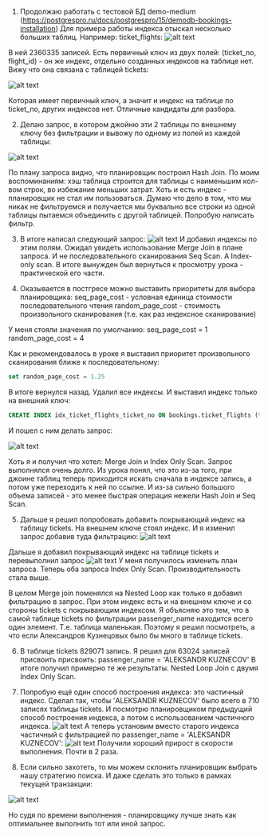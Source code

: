1. Продолжаю работать с тестовой БД demo-medium
(https://postgrespro.ru/docs/postgrespro/15/demodb-bookings-installation)
Для примера работы индекса отыскал несколько больших таблиц.
Например: ticket_flights:
![alt text](image.png)

В ней 2360335 записей.
Есть первичный ключ из двух полей: (ticket_no, flight_id) - он же индекс, отдельно созданных индексов на таблице нет.
Вижу что она связана с таблицей tickets:

![alt text](image-1.png)

Которая имеет первичный ключ, а значит и индекс на таблице по ticket_no, других индексов нет.
Отличные кандидаты для разбора.

2. Делаю запрос, в котором джойню эти 2 таблицы по внешнему ключу без фильтрации и вывожу по одному из полей из каждой таблицы:

![alt text](image-2.png)

По плану запроса видно, что планировщик построил Hash Join. По моим воспоминаниям: хэш таблица строится для таблицы с наименьшим кол-вом строк, во избежание меньших затрат.
Хоть и есть индекс - планировщик не стал им пользоваться. Думаю что дело в том, что мы никак не фильтруемся и получается мы буквально все строки из одной таблицы пытаемся объединить с другой таблицей. Попробую написать фильтр.

3. В итоге написал следующий запрос:
![alt text](image-3.png)
И добавил индексы по этим полям. Ожидал увидеть использование Merge Join в плане запроса. И не последовательного сканирования Seq Scan. А Index-only scan.
В итоге вынужден был вернуться к просмотру урока - практической его части.

4. Оказывается в постгресе можно выставить приоритеты для выбора планировщика:
seq_page_cost - условная единица стоимости последовательного чтения
random_page_cost - стоимость произвольного сканирования (т.е. как раз индексное сканирование)

У меня стояли значения по умолчанию:
seq_page_cost = 1
random_page_cost = 4

Как и рекомендовалось в уроке я выставил приоритет произвольного сканирования ближе к последовательному:
```sql
set random_page_cost = 1.25
```

В итоге вернулся назад. Удалил все индексы. И выставил индекс только на внешний ключ:
```sql
CREATE INDEX idx_ticket_flights_ticket_no ON bookings.ticket_flights (ticket_no);
```

И пошел с ним делать запрос:

![alt text](image-5.png)

Хоть я и получил что хотел: Merge Join и Index Only Scan. Запрос выполнялся очень долго. Из урока понял, что это из-за того, при джоине таблиц теперь приходится искать сначала в индексе запись, а потом уже переходить к ней по ссылке. И из-за сильно большого объема записей - это менее быстрая операция нежели Hash Join и Seq Scan.

5. Дальше я решил попробовать добавить покрывающий индекс на таблицу tickets.
На внешнем ключе стоял индекс. И я изменил запрос добавив туда фильтрацию:
![alt text](image-7.png)


Дальше я добавил покрывающий индекс на таблице tickets и перевыполнил запрос
![alt text](image-8.png)
У меня получилось изменить план запроса. Теперь оба запроса Index Only Scan. Производительность стала выше.

В целом Merge join поменялся на Nested Loop как только я добавил фильтрацию в запрос. При этом индекс есть и на внешнем ключе и со стороны tickets с покрывающим индексом. Я объясняю это тем, что в самой таблице tickets по фильтрации passenger_name находится всего один элемент. Т.е. таблица маленькая. Поэтому я решил посмотреть, а что если Александров Кузнецовых было бы много в таблице tickets.

6. В таблице tickets 829071 запись. Я решил для 63024 записей присвоить присвоить:
passenger_name = 'ALEKSANDR KUZNECOV'
В итоге получил примерно те же результаты. Nested Loop Join с двумя Index Only Scan.

7. Попробую ещё один способ построения индекса: это частичный индекс. Сделал так, чтобы 'ALEKSANDR KUZNECOV' было всего в 710 записях таблицы tickets. И посмотрю планировщиком предыдущий способ построения индекса, а потом с использованием частичного индекса.
![alt text](image-9.png)
А теперь установим вместо старого индекса частичный с фильтрацией по passenger_name = 'ALEKSANDR KUZNECOV':
![alt text](image-10.png)
Получили хороший прирост в скорости выполнения. Почти в 2 раза.

8. Если сильно захотеть, то мы можем склонить планировщик выбрать нашу стратегию поиска. И даже сделать это только в рамках текущей транзакции:

![alt text](image-11.png)

Но судя по времени выполнения - планировщику лучше знать как оптимальнее выполнить тот или иной запрос.